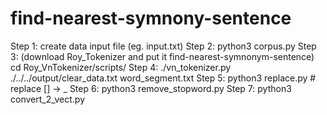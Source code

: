 # find-nearest-symnony-sentence

Step 1: create data input file (eg. input.txt)
Step 2: python3 corpus.py
Step 3: (download Roy_Tokenizer and put it find-nearest-symnonym-sentence) cd Roy_VnTokenizer/scripts/
Step 4: ./vn_tokenizer.py ./../../output/clear_data.txt word_segment.txt
Step 5: python3 replace.py # replace [] -> _
Step 6: python3 remove_stopword.py
Step 7: python3 convert_2_vect.py

